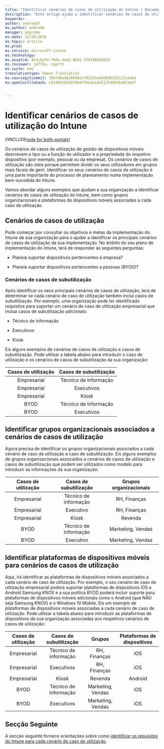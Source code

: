 ```yaml
---
title: "Identificar cenários de casos de utilização do Intune | Documentos da Microsoft"
description: "Este artigo ajuda a identificar cenários de casos de utilização e casos de subutilização para uma implementação do Microsoft Intune apenas na cloud."
keywords: 
author: andredm7
ms.author: andredm
manager: angrobe
ms.date: 12/20/2016
ms.topic: article
ms.prod: 
ms.service: microsoft-intune
ms.technology: 
ms.assetid: 4b3c9af9-78da-44d2-8bd2-3f0f8885952d
ms.reviewer: jeffbu, cgerth
ms.suite: ems
translationtype: Human Translation
ms.sourcegitcommit: f807d6e4b20b98ecf622d1ebdd9db33b132a2e6a
ms.openlocfilehash: c834b0282b8f9b47566ab1da2125d993ba8febdf


---
```


# <a name="identify-intune-use-case-scenarios"></a>Identificar cenários de casos de utilização do Intune

[!INCLUDE[note for both-portals](../includes/note-for-both-portals.md)]

Os cenários de casos de utilização de gestão de dispositivos móveis descrevem o tipo ou a função do utilizador e a propriedade do respetivo dispositivo (por exemplo, pessoal ou da empresa). Os cenários de casos de utilização são úteis porque permitem dividir os seus utilizadores em grupos mais fáceis de gerir. Identificar os seus cenários de casos de utilização é uma parte importante do processo de planeamento numa implementação bem-sucedida do Intune.

Vamos abordar alguns exemplos que ajudam a sua organização a identificar cenários de casos de utilização do Intune, bem como grupos organizacionais e plataformas de dispositivos móveis associadas a cada caso de utilização.

## <a name="use-case-scenarios"></a>Cenários de casos de utilização

Pode começar por consultar os objetivos e metas da implementação do Intune da sua organização para o ajudar a identificar os principais cenários de casos de utilização da sua implementação. No âmbito do seu plano de implementação do Intune, terá de responder às seguintes perguntas:

-   Planeia suportar dispositivos pertencentes à empresa?

-   Planeia suportar dispositivos pertencentes a pessoas (BYOD)?

### <a name="sub-use-case-scenarios"></a>Cenários de casos de subutilização

Após identificar os seus principais cenários de casos de utilização, terá de determinar se cada cenário de caso de utilização também inclui casos de subutilização. Por exemplo, uma organização pode ter identificado requisitos para suportar um cenário de caso de utilização empresarial que inclua casos de subutilização adicionais:

-   Técnico de informação

-   Executivos

-   Kiosk

Eis alguns exemplos de cenários de casos de utilização e casos de subutilização. Pode utilizar a tabela abaixo para introduzir o caso de utilização e os cenários de casos de subutilização da sua organização:

| **Casos de utilização** | **Casos de subutilização** |
|:---:|:---:|
| Empresarial | Técnico de informação |              
| Empresarial | Executivos |           
| Empresarial | Kiosk |
| BYOD | Técnico de informação |           
| BYOD | Executivos |

## <a name="identify-organizational-groups-associated-with-use-case-scenarios"></a>Identificar grupos organizacionais associados a cenários de casos de utilização

Agora precisa de identificar os grupos organizacionais associados a cada cenário de caso de utilização e caso de subutilização. Eis alguns exemplos de grupos organizacionais associados a cenários de casos de utilização e casos de subutilização que podem ser utilizados como modelo para introduzir as informações da sua organização:

| **Casos de utilização** | **Casos de subutilização** | **Grupos organizacionais** |
|:---:|:---:|:---:|
| Empresarial | Técnico de informação | RH, Finanças |               
| Empresarial | Executivo | RH, Finanças |            
| Empresarial | Kiosk | Revenda |
| BYOD | Técnico de informação | Marketing, Vendas |            
| BYOD | Executivo | Marketing, Vendas |

## <a name="identify-mobile-device-platforms-for-use-case-scenarios"></a>Identificar plataformas de dispositivos móveis para cenários de casos de utilização

Aqui, irá identificar as plataformas de dispositivos móveis associados a cada cenário de caso de utilização. Por exemplo, o seu cenário de caso de utilização empresarial poderá suportar plataformas de dispositivos iOS e Android Samsung KNOX e a sua política BYOD poderá incluir suporte para plataformas de dispositivos móveis adicionais como o Android (que NÃO seja Samsung KNOX) e o Windows 10 Mobile. Eis um exemplo de plataformas de dispositivos móveis associadas a cada cenário de caso de utilização. Pode utilizar a tabela abaixo para introduzir as plataformas de dispositivos da sua organização associadas aos respetivos cenários de casos de utilização:

| **Casos de utilização** | **Casos de subutilização** | **Grupos** | **Plataformas de dispositivos** |   
|:---:|:---:|:---:|:---:|
| Empresarial | Técnico de informação | RH, Finanças | iOS |                                                           
| Empresarial | Executivos | RH, Finanças | iOS |                                                           
| Empresarial | Kiosk | Revenda | Android |
| BYOD | Técnico de informação | Marketing, Vendas | iOS |                                                           
| BYOD | Executivos | Marketing, Vendas | iOS |

## <a name="next-section"></a>Secção Seguinte

A secção seguinte fornece orientações sobre como [identificar os requisitos do Intune para cada cenário de caso de utilização](section-3-determine-use-case-requirements.md).



<!--HONumber=Dec16_HO5-->


